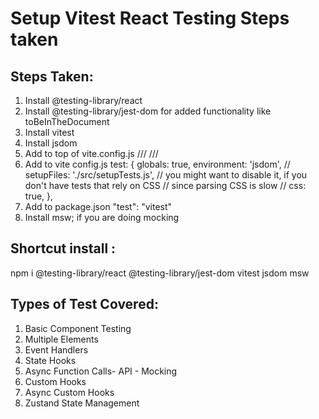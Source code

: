 # Setup Vitest React Testing Steps taken

## Steps Taken:

1. Install @testing-library/react
2. Install @testing-library/jest-dom for added functionality like toBeInTheDocument
3. Install vitest
4. Install jsdom
5. Add to top of vite.config.js
   /// <reference types="vitest" />
   /// <reference types="vite/client" />
6. Add to vite config.js
   test: {
   globals: true,
   environment: 'jsdom',
   // setupFiles: './src/setupTests.js',
   // you might want to disable it, if you don't have tests that rely on CSS
   // since parsing CSS is slow
   // css: true,
   },
7. Add to package.json
   "test": "vitest"
8. Install msw; if you are doing mocking

## Shortcut install :

npm i @testing-library/react @testing-library/jest-dom vitest jsdom msw

## Types of Test Covered:

1. Basic Component Testing
2. Multiple Elements
3. Event Handlers
4. State Hooks
5. Async Function Calls- API - Mocking
6. Custom Hooks
7. Async Custom Hooks
8. Zustand State Management
